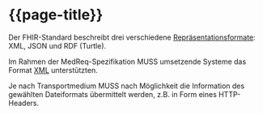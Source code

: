 # {{page-title}}

Der FHIR-Standard beschreibt drei verschiedene [Repräsentationsformate](http://hl7.org/fhir/formats.html#wire): XML, JSON und RDF (Turtle).

Im Rahmen der MedReq-Spezifikation MUSS umsetzende Systeme das Format [XML](http://hl7.org/fhir/xml.html) unterstützten.

Je nach Transportmedium MUSS nach Möglichkeit die Information des gewählten Dateiformats übermittelt werden, z.B. in Form eines HTTP-Headers.
